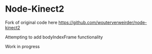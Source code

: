 # Node-Kinect2
Fork of original code here  https://github.com/wouterverweirder/node-kinect2

Attempting to add bodyIndexFrame functionality

Work in progress
